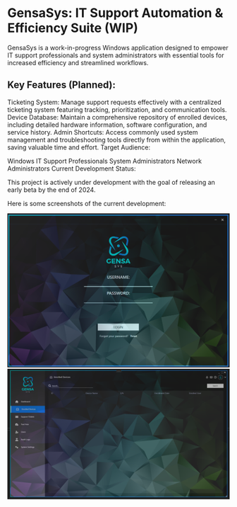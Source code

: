 # GensaSys: IT Support Automation & Efficiency Suite (WIP)
GensaSys is a work-in-progress Windows application designed to empower IT support professionals and system administrators with essential tools for increased efficiency and streamlined workflows.

## Key Features (Planned):

Ticketing System: Manage support requests effectively with a centralized ticketing system featuring tracking, prioritization, and communication tools.
Device Database: Maintain a comprehensive repository of enrolled devices, including detailed hardware information, software configuration, and service history.
Admin Shortcuts: Access commonly used system management and troubleshooting tools directly from within the application, saving valuable time and effort.
Target Audience:

Windows IT Support Professionals
System Administrators
Network Administrators
Current Development Status:

This project is actively under development with the goal of releasing an early beta by the end of 2024.

Here is some screenshots of the current development: 

![Screenshot](LoginScreen.png)
![Screenshot](EnrolledDevices.png)
